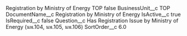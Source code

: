 <?xml version="1.0" encoding="UTF-8"?>
<CustomMetadata xmlns="http://soap.sforce.com/2006/04/metadata" xmlns:xsi="http://www.w3.org/2001/XMLSchema-instance" xmlns:xsd="http://www.w3.org/2001/XMLSchema">
    <label>Registration by Ministry of Energy TOP</label>
    <protected>false</protected>
    <values>
        <field>BusinessUnit__c</field>
        <value xsi:type="xsd:string">TOP</value>
    </values>
    <values>
        <field>DocumentName__c</field>
        <value xsi:type="xsd:string">Registration by Ministry of Energy</value>
    </values>
    <values>
        <field>IsActive__c</field>
        <value xsi:type="xsd:boolean">true</value>
    </values>
    <values>
        <field>IsRequired__c</field>
        <value xsi:type="xsd:boolean">false</value>
    </values>
    <values>
        <field>Question__c</field>
        <value xsi:type="xsd:string">Has Registration Issue by Ministry of Energy (นพ.104, นพ.105, นพ.106)</value>
    </values>
    <values>
        <field>SortOrder__c</field>
        <value xsi:type="xsd:double">6.0</value>
    </values>
</CustomMetadata>
